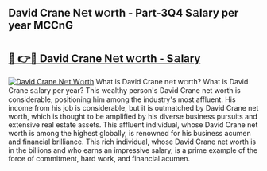 ## David Crane N𝚎t w𝚘rth - Part-3Q4 S𝚊lary per year MCCnG

# <h2><a href="http://gc2db54.nevu.top/?p=David+Crane">🔗 👉🔴 David Crane N𝚎t w𝚘rth - S𝚊lary</a></h2>

[![David Crane N𝚎t W𝚘rth](https://i.imgur.com/Oavwk0R.jpeg)](http://gc2db54.nevu.top/?p=David+Crane)
What is David Crane n𝚎t w𝚘rth? What is David Crane s𝚊lary per year?
This wealthy person's David Crane net worth is considerable, positioning him among the industry's most affluent. His income from his job is considerable, but it is outmatched by David Crane net worth, which is thought to be amplified by his diverse business pursuits and extensive real estate assets. This affluent individual, whose David Crane net worth is among the highest globally, is renowned for his business acumen and financial brilliance. This rich individual, whose David Crane net worth is in the billions and who earns an impressive salary, is a prime example of the force of commitment, hard work, and financial acumen.
